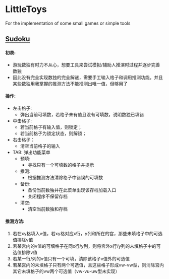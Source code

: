 # LittleToys
For the implementation of some small games or simple tools

## [Sudoku](https://github.com/LeZhouYi/LittleToys/blob/main/instance/sudoku.jar)
#### 初衷:
- 游玩数独有时力不从心，想要工具来尝试模拟/辅助人推演时过程并逐步完善数独
- 因此没有完全实现数独的完全解谜，需要手工输入格子和调用推测功能。并且某些数独用我掌握的推测方法不能推测出唯一值，但够用了

#### 操作:
- 左击格子:
  - 弹出当前可填数，若格子未有值且没有可填数，说明数独已填错
- 中击格子:
  - 若当前格子有输入值，则锁定；
  - 若当前格子为锁定状态，则解锁；
- 右击格子：
  - 清空当前格子的输入
- TAB: 弹出功能菜单
  - 预填:
    - 寻找只有一个可填数的格子并提示
  - 推测:
    - 根据推测方法清除格子中错误的可填数
  - 备份:
    - 备份当前数独并在此菜单出现该存档加载入口
    - 关闭程序不保留存档
  - 清空:
    - 清空当前数独和存档

#### 推测方法:
1. 若在xy格填入v值，若xy格对应x行，y列和所在的宫，那些未填格子中的可选值排除v值
2. 若某宫内的v值的可填格子在同x行/y列，则将宫外x行/y列的未填格子中的可选值排除v值
3. 若某一行/列的v值只有一个可填，清除该格子v值外的可选值
4. 若某宫内的未填格子只有两个可选值，且这些格子形成vw-vw型，则消除宫内其它未填格子的vw两个可选值（vw-vu-uw型未实现）

